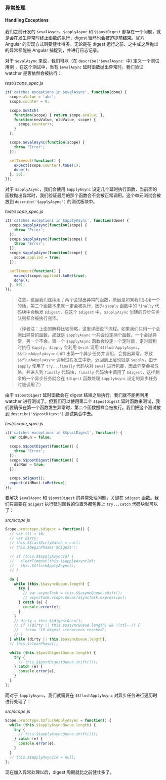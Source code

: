 ### 异常处理

#### Handling Exceptions

我们之前开发的 `$evalAsync`、`$applyAsync` 和 `$$postDigest` 都存在一个问题，就是会在发生异常时终止函数的执行，digest 循环也会被迫提前结束。官方 Angular 的实现方式则要健壮得多，无论是在 digest 运行之前、之中或之后抛出的异常都能被 Angular 捕捉到，并进行日志记录。

对于 `$evalAsync` 来说，我们可以（在 `describe('$evalAsync'` 中\) 定义一个测试用例 ，在这个测试中，当有 `$evalAsync` 延时函数抛出异常时，我们验证 watcher 是否依然会被执行：

_test/scope\_spec.js_

```js
it('catches exceptions in $evalAsync', function(done) {
  scope.aValue = 'abc';
  scope.counter = 0;

  scope.$watch(
    function(scope) { return scope.aValue; },
    function(newValue, oldValue, scope) {
      scope.counter++;
    }
  );

  scope.$evalAsync(function(scope) {
    throw 'Error';
  });

  setTimeout(function() {
    expect(scope.counter).toBe(1);
    done();
  }, 50);
});
```

对于 `$applyAsync`，我们会使用 `$applyAsync` 设定几个延时执行函数，当前面的函数抛出异常时，我们验证最后的那个函数会不会被正常调用。这个单元测试会被放到 `describe('$applyAsync')` 的测试板块中。

_test/scope\_spec.js_

```js
it('catches exceptions in $applyAsync', function(done) {
  scope.$applyAsync(function(scope) {
    throw 'Error';
  });
  scope.$applyAsync(function(scope) {
    throw 'Error';
  });
  scope.$applyAsync(function(scope) {
    scope.applied = true;
  });

  setTimeout(function() {
    expect(scope.applied).toBe(true);
    done();
  }, 50);
});
```

> 注意，这里我们连续用了两个会抛出异常的函数，原因是如果我们只用一个的话，第二个函数本来就一定会被执行，因为 `$apply` 函数中的 `finally` 代码块中会触发 `$digest`，在这个 `$digest` 中，`$applyAsync` 创建的异步任务队列都会被执行完毕。
>
> （译者注：上面的解释比较简略，这里详细说下流程。如果我们只用一个会抛出异常的函数，那就是 `$applyAsync` 一共会设定两个函数，一个会抛异常，另一个不会。第一个 `$applyAsync` 函数会设定一个定时器，定时器到时执行 `$apply`，`$apply` 会利用 `$eval` 调用 `$$flushApplyAsync`，`$$flushApplyAsync` shift 出第一个异步任务并调用，会抛出异常，导致 `$$flushApplyAsync` 调用过程发生中断，返回到上层也就是 `$apply`，由于 `$apply` 使用了 `try...finally` 代码块对 `$eval` 进行包裹，因此异常会被忽略，并进入到 `finally` 代码块，`finally` 代码块中调用了 `$digest`，这样剩余的一个异步任务就会在 `$digest` 函数处理 `$applyAsync` 设定的异步任务时被调用了）

由于 `$$postDigest` 延时函数会在 digest 结束之后执行，我们就不能再利用 watcher 进行测试了。但我们可以使用第二个 `$$postDigest` 延时函数来测试，我们要确保在第一个函数发生异常时，第二个函数照样会被执行。我们把这个测试放到 `describe('$$postDigest')` 测试集合中去。

_test/scope\_spec.js_

```js
it('catches exceptions in $$postDigest', function() {
  var didRun = false;

  scope.$$postDigest(function() {
    throw 'Error';
  });
  scope.$$postDigest(function() {
    didRun = true;
  });

  scope.$digest();
  expect(didRun).toBe(true);
});
```

要解决 `$evalAsync` 和 `$$postDigest` 的异常处理问题，关键在 `$digest` 函数。我们只需要在 `$digest` 执行延时函数的位置外都包裹上 `try...catch` 代码块就可以了：

_src/scope.js_

```js
Scope.prototype.$digest = function() {
  // var ttl = 10;
  // var dirty;
  // this.$$lastDirtyWatch = null;
  // this.$beginPhase('$digest');

  // if (this.$$applyAsyncId) {
  //   clearTimeout(this.$$applyAsyncId);
  //   this.$$flushApplyAsync();
  // }

  do {
    while (this.$$asyncQueue.length) {
      try {
        // var asyncTask = this.$$asyncQueue.shift();
        // asyncTask.scope.$eval(asyncTask.expression);
      } catch (e) {
        console.error(e);
      }
    }
    // dirty = this.$$digestOnce();
    // if ((dirty || this.$$asyncQueue.length) && !(ttl--)) {
    //   throw '10 digest iterations reached';
    // }
  } while (dirty || this.$$asyncQueue.length);
  // this.$clearPhase();

  while (this.$$postDigestQueue.length) {
    try {
      // this.$$postDigestQueue.shift()();
    } catch (e) {
      console.error(e);
    }
  }
};
```

而对于 `$applyAsync`，我们就需要在 `$$flushApplyAsync` 对异步任务进行遍历时进行处理了：

_src/scope.js_

```js
Scope.prototype.$$flushApplyAsync = function() {
  while (this.$$applyAsyncQueue.length) {
    try {
      // this.$$applyAsyncQueue.shift()();
    } catch (e) {
      console.error(e);
    }
  }
  // this.$$applyAsyncId = null;
};
```

现在加入异常处理以后，digest 周期就比之前健壮多了。

